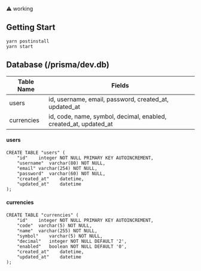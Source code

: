 ⚠️ working

## Getting Start

```
yarn postinstall
yarn start
```

## Database (/prisma/dev.db)

Table Name | Fields
-----------|-----------
users      | id, username, email, password, created_at, updated_at
currencies | id, code, name, symbol, decimal, enabled, created_at, updated_at

#### users

```
CREATE TABLE "users" (
	"id"	integer NOT NULL PRIMARY KEY AUTOINCREMENT,
	"username"	varchar(80) NOT NULL,
	"email"	varchar(254) NOT NULL,
	"password"	varchar(60) NOT NULL,
	"created_at"	datetime,
	"updated_at"	datetime
);
```

#### currencies

```
CREATE TABLE "currencies" (
	"id"	integer NOT NULL PRIMARY KEY AUTOINCREMENT,
	"code"	varchar(5) NOT NULL,
	"name"	varchar(255) NOT NULL,
	"symbol"	varchar(5) NOT NULL,
	"decimal"	integer NOT NULL DEFAULT '2',
	"enabled"	boolean NOT NULL DEFAULT '0',
	"created_at"	datetime,
	"updated_at"	datetime
);
```